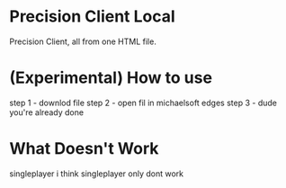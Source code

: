 # Precision Client Local
Precision Client, all from one HTML file.

# (Experimental) How to use
step 1 - downlod file
step 2 - open fil in michaelsoft edges
step 3 - dude you're already done

# What Doesn't Work
singleplayer
i think singleplayer only dont work
